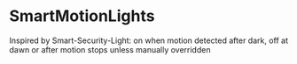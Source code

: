 # SmartMotionLights
Inspired by Smart-Security-Light: on when motion detected after dark, off at dawn or after motion stops unless manually overridden
